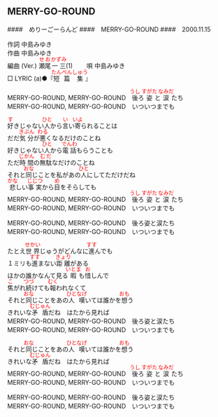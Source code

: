 <style type="text/css">
	ruby{
	    ruby-position: over;
	}
	ruby > rt{font-size: 12px;color:red;}
	p{font:16px;font-size: '楷体'}
</style>
## MERRY-GO-ROUND
####　めりーごーらんど
####　MERRY-GO-ROUND
####　2000.11.15


作詞     中島みゆき　　　　　   
作曲      中島みゆき  　　　   
編曲 (Ver.) <ruby><rb>瀬尾</rb><rp>(</rp><rt>せお</rt><rp>)</rp></ruby><ruby><rb>一三</rb><rp>(</rp><rt>かずみ</rt><rp>)</rp></ruby>(1)　　
唄     中島みゆき    
□ LYRIC (a)●『<ruby><rb>短篇</rb><rp>(</rp><rt>たんぺん</rt><rp>)</rp></ruby><ruby><rb>集</rb><rp>(</rp><rt>しゅう</rt><rp>)</rp></ruby>』   
  
  
MERRY-GO-ROUND, MERRY-GO-ROUND　<ruby><rb>後</rb><rp>(</rp><rt>うし</rt><rp>)</rp></ruby>ろ<ruby><rb>姿</rb><rp>(</rp><rt>すがた</rt><rp>)</rp></ruby>と<ruby><rb>涙</rb><rp>(</rp><rt>なみだ</rt><rp>)</rp></ruby>たち  
MERRY-GO-ROUND, MERRY-GO-ROUND　いついつまでも  
  
<ruby><rb>好</rb><rp>(</rp><rt>す</rt><rp>)</rp></ruby>きじゃない<ruby><rb>人</rb><rp>(</rp><rt>ひと</rt><rp>)</rp></ruby>から<ruby><rb>言</rb><rp>(</rp><rt>い</rt><rp>)</rp></ruby>い<ruby><rb>寄</rb><rp>(</rp><rt>いよ</rt><rp>)</rp></ruby>られることは  
だだ<ruby><rb>気分</rb><rp>(</rp><rt>きぶん</rt><rp>)</rp></ruby>が<ruby><rb>悪</rb><rp>(</rp><rt>わる</rt><rp>)</rp></ruby>くなるだけのことね  
好きじゃない<ruby><rb>人</rb><rp>(</rp><rt>ひと</rt><rp>)</rp></ruby>から<ruby><rb>電話</rb><rp>(</rp><rt>でんわ</rt><rp>)</rp></ruby>もらうことも  
ただ<ruby><rb>時間</rb><rp>(</rp><rt>じかん</rt><rp>)</rp></ruby>の<ruby><rb>無駄</rb><rp>(</rp><rt>むだ</rt><rp>)</rp></ruby>なだけのことね  
それと<ruby><rb>同</rb><rp>(</rp><rt>おな</rt><rp>)</rp></ruby>じことを私があの<ruby><rb>人</rb><rp>(</rp><rt>ひと</rt><rp>)</rp></ruby>にしてただけだね  
<ruby><rb>悲</rb><rp>(</rp><rt>かな</rt><rp>)</rp></ruby>しい<ruby><rb>事実</rb><rp>(</rp><rt>じじつ</rt><rp>)</rp></ruby>から<ruby><rb>目</rb><rp>(</rp><rt>め</rt><rp>)</rp></ruby>をそらしても  
MERRY-GO-ROUND, MERRY-GO-ROUND　<ruby><rb>後</rb><rp>(</rp><rt>うし</rt><rp>)</rp></ruby>ろ<ruby><rb>姿</rb><rp>(</rp><rt>すがた</rt><rp>)</rp></ruby>と<ruby><rb>涙</rb><rp>(</rp><rt>なみだ</rt><rp>)</rp></ruby>たち  
MERRY-GO-ROUND, MERRY-GO-ROUND　いついつまでも  
  
MERRY-GO-ROUND, MERRY-GO-ROUND　後ろ姿と涙たち  
MERRY-GO-ROUND, MERRY-GO-ROUND　いついつまでも  
  
たとえ<ruby><rb>世界</rb><rp>(</rp><rt>せかい</rt><rp>)</rp></ruby>じゅうがどんなに<ruby><rb>進</rb><rp>(</rp><rt>すす</rt><rp>)</rp></ruby>んでも  
１ミリも<ruby><rb>進</rb><rp>(</rp><rt>すす</rt><rp>)</rp></ruby>まない<ruby><rb>距離</rb><rp>(</rp><rt>きょり</rt><rp>)</rp></ruby>がある  
ほかの誰かなんて見る<ruby><rb>暇</rb><rp>(</rp><rt>いとま</rt><rp>)</rp></ruby>も<ruby><rb>惜</rb><rp>(</rp><rt>お</rt><rp>)</rp></ruby>しんで  
<ruby><rb>焦</rb><rp>(</rp><rt>こ</rt><rp>)</rp></ruby>がれ<ruby><rb>続</rb><rp>(</rp><rt>つづ</rt><rp>)</rp></ruby>けても<ruby><rb>報</rb><rp>(</rp><rt>むく</rt><rp>)</rp></ruby>われなくて  
それと<ruby><rb>同</rb><rp>(</rp><rt>おな</rt><rp>)</rp></ruby>じことをあの<ruby><rb>人嘆</rb><rp>(</rp><rt>ひとなげ</rt><rp>)</rp></ruby>いては誰かを<ruby><rb>想</rb><rp>(</rp><rt>おも</rt><rp>)</rp></ruby>う  
きれいな<ruby><rb>矛盾</rb><rp>(</rp><rt>むじゅん</rt><rp>)</rp></ruby>だね　はたから見れば  
MERRY-GO-ROUND, MERRY-GO-ROUND　後ろ姿と涙たち  
MERRY-GO-ROUND, MERRY-GO-ROUND　いついつまでも  
  
それと<ruby><rb>同</rb><rp>(</rp><rt>おな</rt><rp>)</rp></ruby>じことをあの<ruby><rb>人嘆</rb><rp>(</rp><rt>ひとなげ</rt><rp>)</rp></ruby>いては誰かを<ruby><rb>想</rb><rp>(</rp><rt>おも</rt><rp>)</rp></ruby>う  
きれいな<ruby><rb>矛盾</rb><rp>(</rp><rt>むじゅん</rt><rp>)</rp></ruby>だね　はたから見れば  
MERRY-GO-ROUND, MERRY-GO-ROUND　<ruby><rb>後</rb><rp>(</rp><rt>うし</rt><rp>)</rp></ruby>ろ<ruby><rb>姿</rb><rp>(</rp><rt>すがた</rt><rp>)</rp></ruby>と<ruby><rb>涙</rb><rp>(</rp><rt>なみだ</rt><rp>)</rp></ruby>たち  
MERRY-GO-ROUND, MERRY-GO-ROUND　いついつまでも  
  
MERRY-GO-ROUND, MERRY-GO-ROUND　後ろ姿と涙たち  
MERRY-GO-ROUND, MERRY-GO-ROUND　いついつまでも  